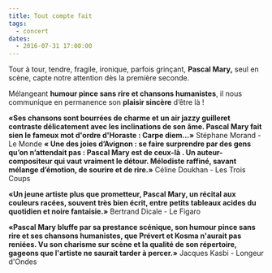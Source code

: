 ```yaml
---
title: Tout compte fait
tags: 
  - concert
dates:
  - 2016-07-31 17:00:00
---
```


Tour à tour, tendre, fragile, ironique, parfois grinçant, **Pascal Mary,** seul en scène, capte notre attention dès la première seconde.

Mélangeant **humour pince sans rire et chansons humanistes**, il nous communique en permanence son **plaisir sincère** d’être là !

<quote>**«Ses chansons sont bourrées de charme et un air jazzy guilleret contraste délicatement avec les inclinations de son âme. Pascal Mary fait sien le fameux mot d'ordre d'Horaste : Carpe diem...»**
Stéphane Morand - Le Monde</quote>
<quote>**« Une des joies d’Avignon : se faire surprendre par des gens qu’on n’attendait pas : Pascal Mary est de ceux-là . Un auteur-compositeur qui vaut vraiment le détour. Mélodiste raffiné, savant mélange d’émotion, de sourire et de rire.»**
Céline Doukhan - Les Trois Coups</quote>


<quote>**«Un jeune artiste plus que prometteur, Pascal Mary, un récital aux couleurs racées, souvent très bien écrit, entre petits tableaux acides du quotidien et noire fantaisie.»**
Bertrand Dicale - Le Figaro</quote>


<quote>**«Pascal Mary bluffe par sa prestance scénique, son humour pince sans rire et ses chansons humanistes, que Prévert et Kosma n'aurait pas reniées. Vu son charisme sur scène et la qualité de son répertoire, gageons que l'artiste ne saurait tarder à percer.»**
Jacques Kasbi - Longeur d'Ondes</quote>
 
